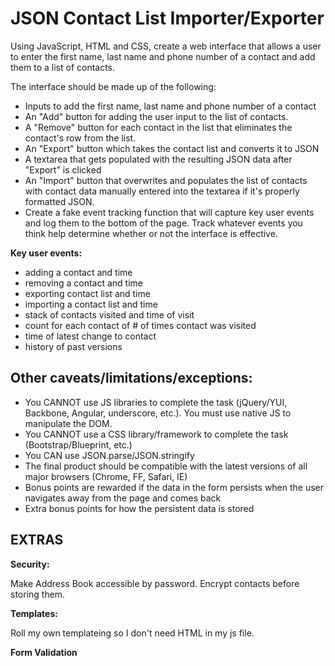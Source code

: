 # JSON Contact List Importer/Exporter

Using JavaScript, HTML and CSS, create a web interface that allows a user to enter the first name, last name and phone number of a contact and add them to a list of contacts.

The interface should be made up of the following:
* Inputs to add the first name, last name and phone number of a contact
* An "Add" button for adding the user input to the list of contacts.
* A "Remove" button for each contact in the list that eliminates the contact's row from the list.
* An "Export" button which takes the contact list and converts it to JSON
* A textarea that gets populated with the resulting JSON data after "Export" is clicked
* An "Import" button that overwrites and populates the list of contacts with contact data manually entered into the textarea if it's properly formatted JSON.
* Create a fake event tracking function that will capture key user events and log them to the bottom of the page.  Track whatever events you think help determine whether or not the interface is effective.

**Key user events:**
* adding a contact and time
* removing a contact and time
* exporting contact list and time
* importing a contact list and time
* stack of contacts visited and time of visit
* count for each contact of # of times contact was visited
* time of latest change to contact
* history of past versions

## Other caveats/limitations/exceptions:
* You CANNOT use JS libraries to complete the task (jQuery/YUI, Backbone, Angular, underscore, etc.).  You must use native JS to manipulate the DOM.
* You CANNOT use a CSS library/framework to complete the task (Bootstrap/Blueprint, etc.)
* You CAN use JSON.parse/JSON.stringify
* The final product should be compatible with the latest versions of all major browsers (Chrome, FF, Safari, IE)
* Bonus points are rewarded if the data in the form persists when the user navigates away from the page and comes back
* Extra bonus points for how the persistent data is stored

## EXTRAS
**Security:**

Make Address Book accessible by password.
Encrypt contacts before storing them.

**Templates:**

Roll my own templateing so I don't need HTML in my js file.

**Form Validation**